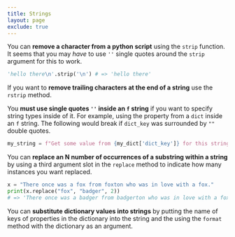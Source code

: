 ```yaml
---
title: Strings
layout: page
exclude: true
---
```


You can **remove a character from a python script** using the `strip` function. It seems that you may *have* to use `''` single quotes around the `strip` argument for this to work.
```python
'hello there\n'.strip('\n') # => 'hello there'
```

If you want to **remove trailing characters at the end of a string** use the `rstrip` method. 

You **must use single quotes `''` inside an `f` string** if you want to specify string types inside of it. For example, using the property from a `dict` inside an `f` string. The following would break if `dict_key` was surrounded by `""` double quotes.
```python
my_string = f"Get some value from {my_dict['dict_key']} for this string"
```

You can **replace an N number of occurrences of a substring within a string** by using a third argument slot in the `replace` method to indicate how many instances you want replaced.
```python
x = "There once was a fox from foxton who was in love with a fox."
print(x.replace("fox", "badger", 2))
# => 'There once was a badger from badgerton who was in love with a fox.'
```

You can **substitute dictionary values into strings** by putting the name of keys of properties in the dictionary into the string and the using the `format` method with the dictionary as an argument.
```python

```
<!--stackedit_data:
eyJoaXN0b3J5IjpbMTEzMzkzMjg0MiwtNDk1Mjc0Nzg4LDY1Nz
Q1ODMyMl19
-->